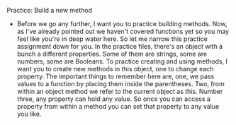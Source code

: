 Practice: Build a new method
- Before we go any further, I want you to practice building methods. Now, as I've already pointed out we haven't covered functions yet so you may feel like you're in deep water here. So let me narrow this practice assignment down for you. In the practice files, there's an object with a bunch a different properties. Some of them are strings, some are numbers, some are Booleans. To practice creating and using methods, I want you to create new methods in this object, one to change each property. The important things to remember here are, one, we pass values to a function by placing them inside the parentheses. Two, from within an object method we refer to the current object as this. Number three, any property can hold any value. So once you can access a property from within a method you can set that property to any value you like.